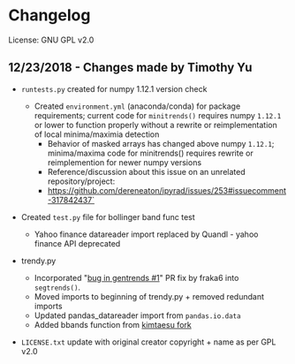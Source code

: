 # Changelog
License: GNU GPL v2.0 

## 12/23/2018 - Changes made by Timothy Yu
- `runtests.py` created for numpy 1.12.1 version check
  - Created  `environment.yml` (anaconda/conda) for package requirements; current code for `minitrends()` requires numpy `1.12.1` or lower to function properly without a rewrite or reimplementation of local minima/maximia detection
    - Behavior of masked arrays has changed above numpy `1.12.1`; minima/maxima code for minitrends() requires rewrite or reimplemention for newer numpy versions
    - Reference/discussion about this issue on an unrelated repository/project:
    - https://github.com/dereneaton/ipyrad/issues/253#issuecomment-317842437`

- Created `test.py` file for bollinger band func test
     - Yahoo finance datareader import replaced by Quandl - yahoo finance API deprecated 
  
- trendy.py
    - Incorporated "[bug in gentrends #1](https://github.com/dysonance/Trendy/issues/1)" PR fix by fraka6 into `segtrends()`.
    - Moved imports to beginning of trendy.py + removed redundant imports
    - Updated pandas_datareader import from `pandas.io.data` 
    - Added bbands function from [kimtaesu fork](https://github.com/kimtaesu/Trendy/commit/29fc88a35f3a701b9e2c309957cb23bb6d1c9f78) 
- `LICENSE.txt` update with original creator copyright + name as per GPL v2.0

   
